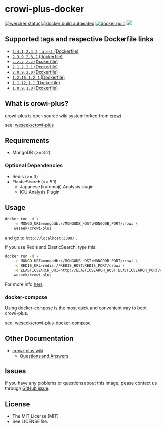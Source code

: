 crowi-plus-docker
==================

[![wercker status](https://app.wercker.com/status/9a2ecec089dee1e6f308f5d0d1e090ae/s/ "wercker status")](https://app.wercker.com/project/byKey/9a2ecec089dee1e6f308f5d0d1e090ae) [![docker build automated](https://img.shields.io/docker/automated/jrottenberg/ffmpeg.svg)](https://hub.docker.com/r/weseek/crowi-plus/) [![docker pulls](https://img.shields.io/docker/pulls/weseek/crowi-plus.svg)](https://hub.docker.com/r/weseek/crowi-plus/) [![](https://images.microbadger.com/badges/image/weseek/crowi-plus.svg)](https://microbadger.com/images/weseek/crowi-plus)

Supported tags and respective Dockerfile links
------------------------------------------------

* [`2.4.1`, `2.4`, `2`, `latest` (Dockerfile)](https://github.com/weseek/crowi-plus-docker/blob/v2.4.1/Dockerfile)
* [`2.3.9`, `2.3`, `2` (Dockerfile)](https://github.com/weseek/crowi-plus-docker/blob/v2.3.9/Dockerfile)
* [`2.2.4`, `2.2` (Dockerfile)](https://github.com/weseek/crowi-plus-docker/blob/v2.2.4/Dockerfile)
* [`2.1.2`, `2.1` (Dockerfile)](https://github.com/weseek/crowi-plus-docker/blob/v2.1.2/Dockerfile)
* [`2.0.9`, `2.0` (Dockerfile)](https://github.com/weseek/crowi-plus-docker/blob/v2.0.9/Dockerfile)
* [`1.2.16`, `1.2`, `1` (Dockerfile)](https://github.com/weseek/crowi-plus-docker/blob/v1.2.16/Dockerfile)
* [`1.1.12`, `1.1` (Dockerfile)](https://github.com/weseek/crowi-plus-docker/blob/v1.1.12/Dockerfile)
* [`1.0.9`, `1.0` (Dockerfile)](https://github.com/weseek/crowi-plus-docker/blob/v1.0.9/Dockerfile)


What is crowi-plus?
-------------------

crowi-plus is open source wiki system forked from [crowi](https://github.com/weseek/crowi/crowi)

see: [weseek/crowi-plus](https://github.com/weseek/crowi-plus)


Requirements
-------------

* MongoDB (>= 3.2)

### Optional Dependencies

* Redis (>= 3)
* ElasticSearch (>= 5.1)
  * Japanese (kuromoji) Analysis plugin
  * ICU Analysis Plugin


Usage
-----

```bash
docker run -d \
    -e MONGO_URI=mongodb://MONGODB_HOST:MONGODB_PORT/crowi \
    weseek/crowi-plus
```

and go to `http://localhost:3000/` .

If you use Redis and ElasticSearch, type this:

```bash
docker run -d \
    -e MONGO_URI=mongodb://MONGODB_HOST:MONGODB_PORT/crowi \
    -e REDIS_URL=redis://REDIS_HOST:REDIS_PORT/crowi \
    -e ELASTICSEARCH_URI=http://ELASTICSEARCH_HOST:ELASTICSEARCH_PORT/crowi \
    weseek/crowi-plus
```

For more info [here](https://github.com/crowi/crowi/wiki/Install-and-Configuration#env-parameters).


### docker-compose

Using docker-compose is the most quick and convenient way to boot crowi-plus.

see: [weseek/crowi-plus-docker-compose](https://github.com/weseek/crowi-plus-docker-compose)

Other Documentation
--------------------

* [crowi-plus wiki](https://github.com/weseek/crowi-plus/wiki)
  * [Questions and Answers](https://github.com/weseek/crowi-plus/wiki/Questions-and-Answers)
  
  
Issues
------

If you have any problems or questions about this image, please contact us through  [GitHub issue](https://github.com/weseek/crowi-plus-docker-compose/issues).


License
---------

* The MIT License (MIT)
* See LICENSE file.
